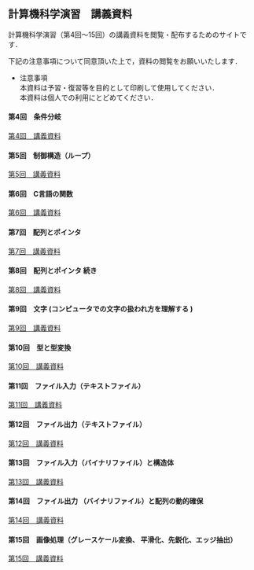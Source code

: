 ## 計算機科学演習　講義資料

計算機科学演習（第4回〜15回）の講義資料を閲覧・配布するためのサイトです．

下記の注意事項について同意頂いた上で，資料の閲覧をお願いいたします．


 - 注意事項  
    本資料は予習・復習等を目的として印刷して使用してください．  
    本資料は個人での利用にとどめてください．  


#### 第4回　条件分岐

[第4回　講義資料](Ex01.md)

#### 第5回　制御構造（ループ）

[第5回　講義資料](Ex02.md)

#### 第6回　C言語の関数

[第6回　講義資料](Ex03.md)

#### 第7回　配列とポインタ

[第7回　講義資料](Ex04.md)

#### 第8回　配列とポインタ 続き

[第8回　講義資料](Ex05.md)

#### 第9回　文字 (コンピュータでの文字の扱われ方を理解する )

[第9回　講義資料](Ex06.md)

#### 第10回　型と型変換

[第10回　講義資料](Ex07.md)

#### 第11回　ファイル入力（テキストファイル）

[第11回　講義資料](Ex08.md)

#### 第12回　ファイル出力（テキストファイル）

[第12回　講義資料](Ex09.md)

#### 第13回　ファイル入力（バイナリファイル）と構造体

[第13回　講義資料](Ex10.md)

#### 第14回　ファイル出力 （バイナリファイル）と配列の動的確保

[第14回　講義資料](Ex11.md)

#### 第15回　画像処理（グレースケール変換、 平滑化、先鋭化、エッジ抽出）

[第15回　講義資料](Ex12.md)
